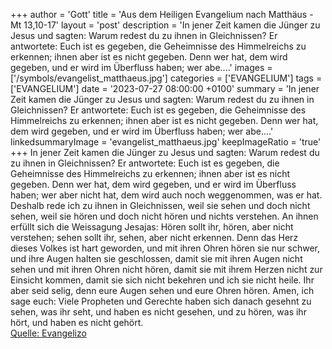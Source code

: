 +++
author = 'Gott'
title = 'Aus dem Heiligen Evangelium nach Matthäus - Mt 13,10-17'
layout = 'post'
description = 'In jener Zeit kamen die Jünger zu Jesus und sagten: Warum redest du zu ihnen in Gleichnissen? Er antwortete: Euch ist es gegeben, die Geheimnisse des Himmelreichs zu erkennen; ihnen aber ist es nicht gegeben. Denn wer hat, dem wird gegeben, und er wird im Überfluss haben; wer abe....'
images = ['/symbols/evangelist_matthaeus.jpg']
categories = ['EVANGELIUM']
tags = ['EVANGELIUM']
date = '2023-07-27 08:00:00 +0100'
summary = 'In jener Zeit kamen die Jünger zu Jesus und sagten: Warum redest du zu ihnen in Gleichnissen? Er antwortete: Euch ist es gegeben, die Geheimnisse des Himmelreichs zu erkennen; ihnen aber ist es nicht gegeben. Denn wer hat, dem wird gegeben, und er wird im Überfluss haben; wer abe....'
linkedsummaryImage = 'evangelist_matthaeus.jpg'
keepImageRatio = 'true'
+++
In jener Zeit kamen die Jünger zu Jesus und sagten: Warum redest du zu ihnen in Gleichnissen?
Er antwortete: Euch ist es gegeben, die Geheimnisse des Himmelreichs zu erkennen; ihnen aber ist es nicht gegeben.
Denn wer hat, dem wird gegeben, und er wird im Überfluss haben; wer aber nicht hat, dem wird auch noch weggenommen, was er hat.<!--more-->
Deshalb rede ich zu ihnen in Gleichnissen, weil sie sehen und doch nicht sehen, weil sie hören und doch nicht hören und nichts verstehen.
An ihnen erfüllt sich die Weissagung Jesajas: Hören sollt ihr, hören, aber nicht verstehen; sehen sollt ihr, sehen, aber nicht erkennen.
Denn das Herz dieses Volkes ist hart geworden, und mit ihren Ohren hören sie nur schwer, und ihre Augen halten sie geschlossen, damit sie mit ihren Augen nicht sehen und mit ihren Ohren nicht hören, damit sie mit ihrem Herzen nicht zur Einsicht kommen, damit sie sich nicht bekehren und ich sie nicht heile.
Ihr aber seid selig, denn eure Augen sehen und eure Ohren hören.
Amen, ich sage euch: Viele Propheten und Gerechte haben sich danach gesehnt zu sehen, was ihr seht, und haben es nicht gesehen, und zu hören, was ihr hört, und haben es nicht gehört.<br> [Quelle: Evangelizo](https://evangeliumtagfuertag.org/DE/gospel)